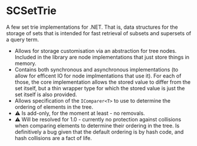 ﻿# SCSetTrie

A few set trie implementations for .NET. That is, data structures for the storage of
sets that is intended for fast retrieval of subsets and supersets of a query term.

* Allows for storage customisation via an abstraction for tree nodes.
  Included in the library are node implementations that just store things in memory.
* Contains both synchronous and asynchronous implementations (to allow for efficent 
  IO for node implmentations that use it). For each of those, the core implementation 
  allows the stored value to differ from the set itself, but a thin wrapper type for
  which the stored value is just the set itself is also provided.
* Allows specification of the `IComparer<T>` to use to determine the ordering of elements in
  the tree.
* ⚠ Is add-only, for the moment at least - no removals.
* ⚠ Will be resolved for 1.0 - currently no protection against collisions when comparing
  elements to determine their ordering in the tree. Is definitively a bug given that the 
  default ordering is by hash code, and hash collisions are a fact of life.
